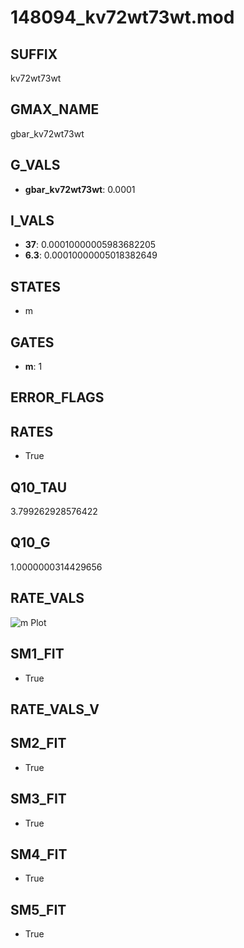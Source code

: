 # 148094_kv72wt73wt.mod

## SUFFIX

kv72wt73wt

## GMAX_NAME

gbar_kv72wt73wt

## G_VALS

- **gbar_kv72wt73wt**: 0.0001

## I_VALS

- **37**: 0.00010000005983682205
- **6.3**: 0.00010000005018382649

## STATES

- m

## GATES

- **m**: 1

## ERROR_FLAGS


## RATES

- True

## Q10_TAU

3.799262928576422

## Q10_G

1.0000000314429656

## RATE_VALS

![m Plot](/Users/pbozelos/Dropbox/icg-Chai-Panos/supermodels/output_markdown_files/K/148094_kv72wt73wt.mod/images/m.png)

## SM1_FIT

- True

## RATE_VALS_V

## SM2_FIT

- True

## SM3_FIT

- True

## SM4_FIT

- True

## SM5_FIT

- True


